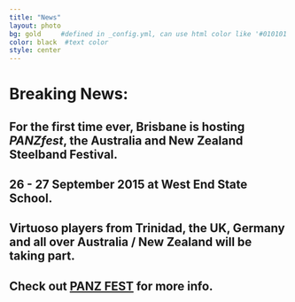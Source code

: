 ```yaml
---
title: "News"
layout: photo
bg: gold     #defined in _config.yml, can use html color like '#010101'
color: black  #text color
style: center
---
```

# Breaking News:

## For the first time ever, Brisbane is hosting _PANZfest_, the Australia and New Zealand Steelband Festival.

## 26 - 27 September 2015 at West End State School.

## Virtuoso players from Trinidad, the UK, Germany and all over Australia / New Zealand will be taking part. 

## Check out [PANZ FEST](https://www.facebook.com/panzfest2015?ref=settings) for more info.


